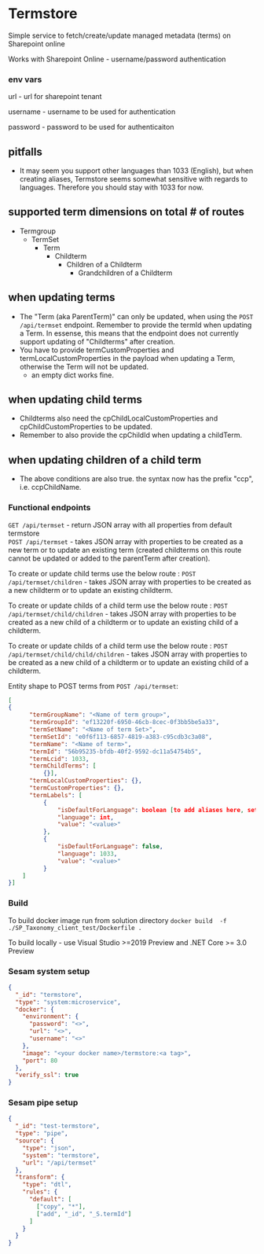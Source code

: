 # Termstore

Simple service to fetch/create/update managed metadata (terms) on Sharepoint online

Works with Sharepoint Online - username/password authentication

### env vars
url - url for sharepoint tenant

username - username to be used for authentication

password - password to be used for authenticaiton

## pitfalls

- It may seem you support other languages than 1033 (English), but when creating aliases, Termstore seems somewhat sensitive with regards to languages. Therefore you should stay with 1033 for now.

## supported term dimensions on total # of routes
- Termgroup
  - TermSet
    - Term
      - Childterm
        - Children of a Childterm
          - Grandchildren of a Childterm

## when updating terms
- The "Term (aka ParentTerm)" can only be updated, when using the `POST /api/termset` endpoint. Remember to provide the termId when updating a Term. In essense, this means that the endpoint does not currently support updating of "Childterms" after creation.
- You have to provide termCustomProperties and termLocalCustomProperties in the payload when updating a Term, otherwise the Term will not be updated.
    - an empty dict works fine.

## when updating child terms
- Childterms also need the cpChildLocalCustomProperties and cpChildCustomProperties to be updated.
- Remember to also provide the cpChildId when updating a childTerm.

## when updating children of a child term
- The above conditions are also true. the syntax now has the prefix "ccp", i.e. ccpChildName. 

### Functional endpoints

`GET /api/termset` - return JSON array with all properties from default termstore  
`POST /api/termset` - takes JSON array with properties to be created as a new term or to update an existing term (created childterms on this route cannot be updated or added to the parentTerm after creation).

To create or update child terms use the below route :
`POST /api/termset/children` - takes JSON array with properties to be created as a new childterm or to update an existing childterm.

To create or update childs of a child term use the below route :
`POST /api/termset/child/children` - takes JSON array with properties to be created as a new child of a childterm or to update an existing child of a childterm.

To create or update childs of a child term use the below route :
`POST /api/termset/child/child/children` - takes JSON array with properties to be created as a new child of a childterm or to update an existing child of a childterm.


Entity shape to POST terms from `POST /api/termset`:

```json
[
{
      "termGroupName": "<Name of term group>",
      "termGroupId": "ef13220f-6950-46cb-8cec-0f3bb5be5a33",
      "termSetName": "<Name of term Set>",
      "termSetId": "e0f6f113-6857-4819-a383-c95cdb3c3a08",
      "termName": "<Name of term>",
      "termId": "56b95235-bfdb-40f2-9592-dc11a54754b5",
      "termLcid": 1033,
      "termChildTerms": [
          {}],
      "termLocalCustomProperties": {},
      "termCustomProperties": {},
      "termLabels": [
          {
              "isDefaultForLanguage": boolean [to add aliases here, set these to false],
              "language": int,
              "value": "<value>"
          },
          {
              "isDefaultForLanguage": false,
              "language": 1033,
              "value": "<value>"
          }
    ]
}]
```

### Build  
To build docker image run from solution directory `docker build  -f ./SP_Taxonomy_client_test/Dockerfile .`

To build locally - use Visual Studio >=2019 Preview and .NET Core >= 3.0 Preview 

### Sesam system setup 

```json
{
  "_id": "termstore",
  "type": "system:microservice",
  "docker": {
    "environment": {
      "password": "<>",
      "url": "<>",
      "username": "<>"
    },
    "image": "<your docker name>/termstore:<a tag>",
    "port": 80
  },
  "verify_ssl": true
}
```

### Sesam pipe setup

```json
{
  "_id": "test-termstore",
  "type": "pipe",
  "source": {
    "type": "json",
    "system": "termstore",
    "url": "/api/termset"
  },
  "transform": {
    "type": "dtl",
    "rules": {
      "default": [
        ["copy", "*"],
        ["add", "_id", "_S.termId"]
      ]
    }
  }
}
```

